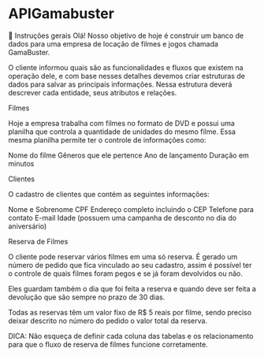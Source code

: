 # APIGamabuster


Instruções gerais
Olá! Nosso objetivo de hoje é construir um banco de dados para uma empresa de locação de filmes e jogos chamada GamaBuster. 

O cliente informou quais são as funcionalidades e fluxos que existem na operação dele, e com base nesses detalhes devemos criar estruturas de dados para salvar as principais informações. Nessa estrutura deverá descrever cada entidade, seus atributos e relações.

Filmes

Hoje a empresa trabalha com filmes no formato de DVD e possui uma planilha que controla a quantidade de unidades do mesmo filme. Essa mesma planilha permite ter o controle de informações como: 

Nome do filme
Gêneros que ele pertence
Ano de lançamento
Duração em minutos

Clientes

O cadastro de clientes que contém as seguintes informações:

Nome e Sobrenome
CPF
Endereço completo incluindo o CEP
Telefone para contato
E-mail
Idade (possuem uma campanha de desconto no dia do aniversário)

Reserva de Filmes

O cliente pode reservar vários filmes em uma só reserva. É gerado um número de pedido que fica vinculado ao seu cadastro, assim é possível ter o controle de quais filmes foram pegos e se já foram devolvidos ou não. 

Eles guardam também o dia que foi feita a reserva e quando deve ser feita a devolução que são sempre no prazo de 30 dias.

Todas as reservas têm um valor fixo de R$ 5 reais por filme, sendo preciso deixar descrito no número do pedido o valor total da reserva.

DICA: Não esqueça de definir cada coluna das tabelas e os relacionamento para que o fluxo de reserva de filmes funcione corretamente.
